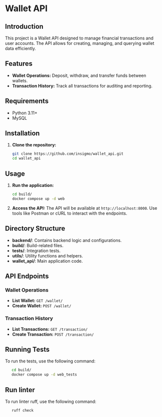 # Wallet API

## Introduction

This project is a Wallet API designed to manage financial transactions and user accounts. 
The API allows for creating, managing, and querying wallet data efficiently.

## Features
- **Wallet Operations:** Deposit, withdraw, and transfer funds between wallets.
- **Transaction History:** Track all transactions for auditing and reporting.

## Requirements

- Python 3.11+
- MySQL

## Installation

1. **Clone the repository:**
   ```bash
   git clone https://github.com/insigmo/wallet_api.git
   cd wallet_api
   ```

## Usage

1. **Run the application:**
   ```bash
   cd build/
   docker compose up -d web
   ```

2. **Access the API:**
   The API will be available at `http://localhost:8000`. Use tools like Postman or cURL to interact with the endpoints.

## Directory Structure

- **backend/**: Contains backend logic and configurations.
- **build/**: Build-related files.
- **tests/**: Integration tests.
- **utils/**: Utility functions and helpers.
- **wallet_api/**: Main application code.

## API Endpoints

### Wallet Operations

- **List Wallet:** `GET /wallet/`
- **Create Wallet:** `POST /wallet/`

### Transaction History
- **List Transactions:** `GET /transaction/`
- **Create Transaction:** `POST /transaction/`

## Running Tests

To run the tests, use the following command:
```bash
   cd build/
   docker compose up -d web_tests
```

## Run linter

To run linter ruff, use the following command:
```bash
   ruff check 
```
